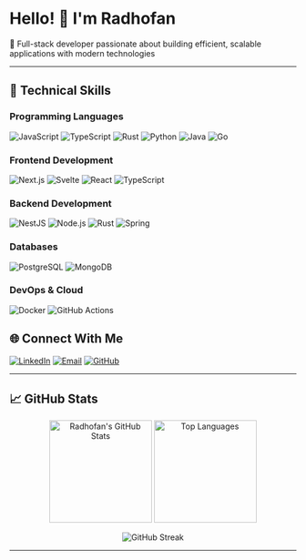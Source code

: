 # Hello! 👋 I'm Radhofan 

🔭 Full-stack developer passionate about building efficient, scalable applications with modern technologies

---

## 🚀 Technical Skills

### Programming Languages
![JavaScript](https://img.shields.io/badge/JavaScript-F7DF1E?style=for-the-badge&logo=javascript&logoColor=black)
![TypeScript](https://img.shields.io/badge/TypeScript-007ACC?style=for-the-badge&logo=typescript&logoColor=white)
![Rust](https://img.shields.io/badge/Rust-000000?style=for-the-badge&logo=rust&logoColor=white)
![Python](https://img.shields.io/badge/Python-3776AB?style=for-the-badge&logo=python&logoColor=white)
![Java](https://img.shields.io/badge/Java-007396?style=for-the-badge&logo=openjdk&logoColor=white)
![Go](https://img.shields.io/badge/Go-00ADD8?style=for-the-badge&logo=go&logoColor=white)

### Frontend Development
![Next.js](https://img.shields.io/badge/Next.js-000000?style=for-the-badge&logo=next.js&logoColor=white)
![Svelte](https://img.shields.io/badge/Svelte-FF3E00?style=for-the-badge&logo=svelte&logoColor=white)
![React](https://img.shields.io/badge/React-20232A?style=for-the-badge&logo=react&logoColor=61DAFB)
![TypeScript](https://img.shields.io/badge/TypeScript-007ACC?style=for-the-badge&logo=typescript&logoColor=white)

### Backend Development
![NestJS](https://img.shields.io/badge/NestJS-E0234E?style=for-the-badge&logo=nestjs&logoColor=white)
![Node.js](https://img.shields.io/badge/Node.js-339933?style=for-the-badge&logo=nodedotjs&logoColor=white)
![Rust](https://img.shields.io/badge/Rust-000000?style=for-the-badge&logo=rust&logoColor=white)
![Spring](https://img.shields.io/badge/Spring-6DB33F?style=for-the-badge&logo=spring&logoColor=white)

### Databases
![PostgreSQL](https://img.shields.io/badge/PostgreSQL-316192?style=for-the-badge&logo=postgresql&logoColor=white)
![MongoDB](https://img.shields.io/badge/MongoDB-4EA94B?style=for-the-badge&logo=mongodb&logoColor=white)

### DevOps & Cloud
![Docker](https://img.shields.io/badge/Docker-2496ED?style=for-the-badge&logo=docker&logoColor=white)
![GitHub Actions](https://img.shields.io/badge/GitHub_Actions-2088FF?style=for-the-badge&logo=github-actions&logoColor=white)


## 🌐 Connect With Me

[![LinkedIn](https://img.shields.io/badge/LinkedIn-0077B5?style=for-the-badge&logo=linkedin&logoColor=white)](https://www.linkedin.com/in/radhofan-azizi/)
[![Email](https://img.shields.io/badge/Email-D14836?style=for-the-badge&logo=gmail&logoColor=white)](mailto:radhofanazizi@gmail.com)
[![GitHub](https://img.shields.io/badge/GitHub-100000?style=for-the-badge&logo=github&logoColor=white)](https://github.com/radhofan)

---

## 📈 GitHub Stats

<p align="center">
  <img height="180em" src="https://github-readme-stats.vercel.app/api?username=radhofan&show_icons=true&theme=radical&include_all_commits=true&count_private=true" alt="Radhofan's GitHub Stats" />
  <img height="180em" src="https://github-readme-stats.vercel.app/api/top-langs/?username=radhofan&layout=compact&theme=radical&langs_count=8" alt="Top Languages" />
</p>

<p align="center">
  <img src="https://github-readme-streak-stats.herokuapp.com/?user=radhofan&theme=radical" alt="GitHub Streak" />
</p>

---

